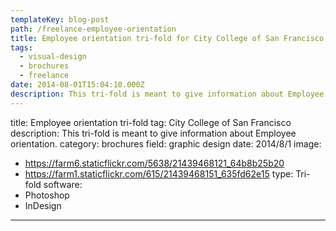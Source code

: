 ```yaml
---
templateKey: blog-post
path: /freelance-employee-orientation
title: Employee orientation tri-fold for City College of San Francisco
tags:
  - visual-design
  - brochures
  - freelance
date: 2014-08-01T15:04:10.000Z
description: This tri-fold is meant to give information about Employee orientation.
---
```


title: Employee orientation tri-fold
tag: City College of San Francisco
description: This tri-fold is meant to give information about Employee orientation.
category: brochures
field: graphic design
date: 2014/8/1
image:
- https://farm6.staticflickr.com/5638/21439468121_64b8b25b20
- https://farm1.staticflickr.com/615/21439468151_635fd62e15
type: Tri-fold
software:
- Photoshop
- InDesign
---
